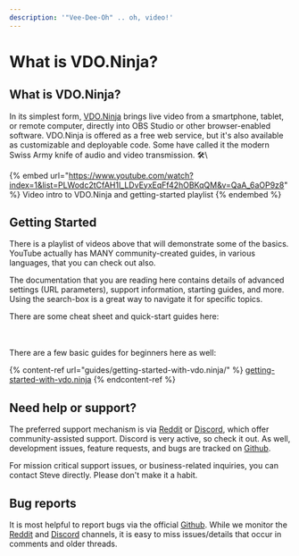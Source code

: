 ```yaml
---
description: '"Vee-Dee-Oh" .. oh, video!'
---
```


# What is VDO.Ninja?

## What is VDO.Ninja?

In its simplest form, [VDO.Ninja](https://vdo.ninja) brings live video from a smartphone, tablet, or remote computer, directly into OBS Studio or other browser-enabled software. VDO.Ninja is offered as a free web service, but it's also available as customizable and deployable code. Some have called it the modern Swiss Army knife of audio and video transmission. 🛠\


{% embed url="https://www.youtube.com/watch?index=1&list=PLWodc2tCfAH1l_LDvEyxEqFf42hOBKqQM&v=QaA_6aOP9z8" %}
Video intro to VDO.Ninja and getting-started playlist
{% endembed %}

## Getting Started

There is a playlist of videos above that will demonstrate some of the basics. YouTube actually has MANY community-created guides, in various languages, that you can check out also.

The documentation that you are reading here contains details of advanced settings (URL parameters), support information, starting guides, and more. Using the search-box is a great way to navigate it for specific topics.

There are some cheat sheet and quick-start guides here:

\
\
There are a few basic guides for beginners here as well:

{% content-ref url="guides/getting-started-with-vdo.ninja/" %}
[getting-started-with-vdo.ninja](guides/getting-started-with-vdo.ninja/)
{% endcontent-ref %}

## Need help or support?

The preferred support mechanism is via [Reddit](https://www.reddit.com/r/obsninja) or [Discord](https://discord.gg/T4xpQVv), which offer community-assisted support. Discord is very active, so check it out. As well, development issues, feature requests, and bugs are tracked on [Github](https://github.com/steveseguin/obsninja).&#x20;

For mission critical support issues, or business-related inquiries, you can contact Steve directly. Please don't make it a habit.

## Bug reports

It is most helpful to report bugs via the official [Github](https://github.com/steveseguin/obsninja). While we monitor the [Reddit](https://www.reddit.com/r/obsninja) and [Discord](https://discord.gg/T4xpQVv) channels, it is easy to miss issues/details that occur in comments and older threads.

